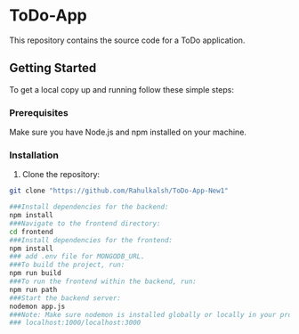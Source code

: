 # ToDo-App

This repository contains the source code for a ToDo application.

## Getting Started

To get a local copy up and running follow these simple steps:

### Prerequisites

Make sure you have Node.js and npm installed on your machine.

### Installation

1. Clone the repository:

```bash
git clone "https://github.com/Rahulkalsh/ToDo-App-New1"

###Install dependencies for the backend:
npm install
###Navigate to the frontend directory:
cd frontend
###Install dependencies for the frontend:
npm install
### add .env file for MONGODB_URL.
###To build the project, run:
npm run build
###To run the frontend within the backend, run:
npm run path
###Start the backend server:
nodemon app.js
###Note: Make sure nodemon is installed globally or locally in your project.
### localhost:1000/localhost:3000